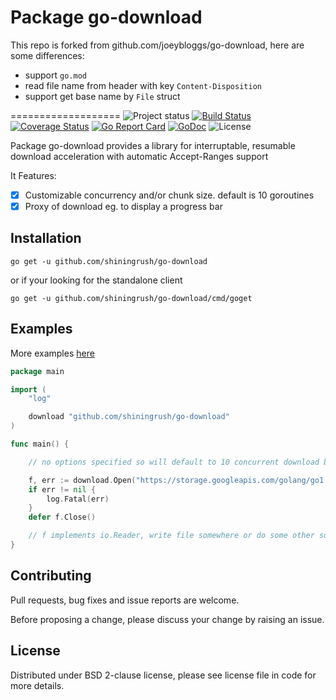 Package go-download
===================
This repo is forked from github.com/joeybloggs/go-download, here are some differences:
- support `go.mod`
- read file name from header with key `Content-Disposition`
- support get base name by `File` struct


===================
![Project status](https://img.shields.io/badge/version-2.1.0-green.svg)
[![Build Status](https://travis-ci.org/joeybloggs/go-download.svg?branch=master)](https://travis-ci.org/joeybloggs/go-download)
[![Coverage Status](https://coveralls.io/repos/github/joeybloggs/go-download/badge.svg?branch=master)](https://coveralls.io/github/joeybloggs/go-download?branch=master)
[![Go Report Card](https://goreportcard.com/badge/github.com/shiningrush/go-download)](https://goreportcard.com/report/github.com/shiningrush/go-download)
[![GoDoc](https://godoc.org/github.com/shiningrush/go-download?status.svg)](https://godoc.org/github.com/shiningrush/go-download)
![License](https://img.shields.io/badge/license-BSD%202--clause-blue.svg)

Package go-download provides a library for interruptable, resumable download acceleration with automatic Accept-Ranges support

It Features:
- [x] Customizable concurrency and/or chunk size. default is 10 goroutines
- [x] Proxy of download eg. to display a progress bar

## Installation
```shell
go get -u github.com/shiningrush/go-download
```
or if your looking for the standalone client
```shell
go get -u github.com/shiningrush/go-download/cmd/goget
```

## Examples

More examples [here](https://github.com/shiningrush/go-download/tree/master/_examples)

```go
package main

import (
	"log"

	download "github.com/shiningrush/go-download"
)

func main() {

	// no options specified so will default to 10 concurrent download by default

	f, err := download.Open("https://storage.googleapis.com/golang/go1.8.1.src.tar.gz", nil)
	if err != nil {
		log.Fatal(err)
	}
	defer f.Close()

	// f implements io.Reader, write file somewhere or do some other sort of work with it
}
```

## Contributing

Pull requests, bug fixes and issue reports are welcome.

Before proposing a change, please discuss your change by raising an issue.

## License

Distributed under BSD 2-clause license, please see license file in code for more details.
